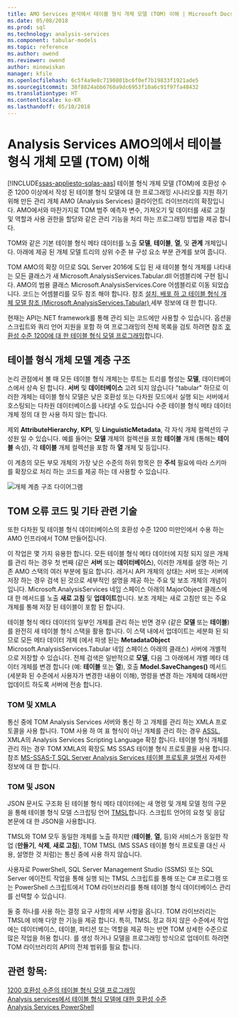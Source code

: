 ```yaml
---
title: AMO Services 분석에서 테이블 형식 개체 모델 (TOM) 이해 | Microsoft Docs
ms.date: 05/08/2018
ms.prod: sql
ms.technology: analysis-services
ms.component: tabular-models
ms.topic: reference
ms.author: owend
ms.reviewer: owend
author: minewiskan
manager: kfile
ms.openlocfilehash: 6c5f4a9e8c7190801bc6f0ef7b19833f1921ade5
ms.sourcegitcommit: 38f8824abb6760a9dc6953f10a6c91f97fa48432
ms.translationtype: HT
ms.contentlocale: ko-KR
ms.lasthandoff: 05/10/2018
---
```

# <a name="understanding-tabular-object-model-tom-in-analysis-services-amo"></a>Analysis Services AMO의에서 테이블 형식 개체 모델 (TOM) 이해
[!INCLUDE[ssas-appliesto-sqlas-aas](../../includes/ssas-appliesto-sqlas-aas.md)]
  테이블 형식 개체 모델 (TOM)에 호환성 수준 1200 이상에서 작성 된 테이블 형식 모델에 대 한 프로그래밍 시나리오를 지원 하기 위해 만든 관리 개체 AMO (Analysis Services) 클라이언트 라이브러리의 확장입니다. AMO에서와 마찬가지로 TOM 범주 예측자 변수, 가져오기 및 데이터를 새로 고칠 및 역할과 사용 권한을 할당와 같은 관리 기능을 처리 하는 프로그래밍 방법을 제공 합니다.  
  
TOM와 같은 기본 테이블 형식 메타 데이터를 노출 **모델**, **테이블**, **열**, 및 **관계** 개체입니다.  아래에 제공 된 개체 모델 트리의 상위 수준 뷰 구성 요소 부분 관계를 보여 줍니다.  
  
 TOM AMO의 확장 이므로 SQL Server 2016에 도입 된 새 테이블 형식 개체를 나타내는 모든 클래스가 새 Microsoft.AnalysisServices.Tabular.dll 어셈블리에 구현 됩니다. AMO의 범용 클래스 Microsoft.AnalysisServices.Core 어셈블리로 이동 되었습니다. 코드는 어셈블리를 모두 참조 해야 합니다.
참조 [설치, 배포 하 고 테이블 형식 개체 모델 참조 &#40;Microsoft.AnalysisServices.Tabular&#41; ](../../analysis-services/tabular-model-programming-compatibility-level-1200/install-distribute-and-reference-the-tabular-object-model.md) 세부 정보에 대 한 합니다.  
  
 현재는 API는.NET framework를 통해 관리 되는 코드에만 사용할 수 있습니다. 옵션을 스크립트와 쿼리 언어 지원을 포함 하 여 프로그래밍의 전체 목록을 검토 하려면 참조 [호환성 수준 1200에 대 한 테이블 형식 모델 프로그래밍](../../analysis-services/tabular-model-programming-compatibility-level-1200/tabular-model-programming-for-compatibility-level-1200.md)합니다.  
  
## <a name="tabular-object-model-hierarchy"></a>테이블 형식 개체 모델 계층 구조  
 논리 관점에서 볼 때 모든 테이블 형식 개체는는 루트는 트리를 형성는 **모델**, 데이터베이스에서 상속 된 합니다. **서버** 및 **데이터베이스** 고려 되지 않습니다 "tabular" 하므로 이러한 개체는 테이블 형식 모델은 낮은 호환성 또는 다차원 모드에서 실행 되는 서버에서 호스팅되는 다차원 데이터베이스를 나타낼 수도 있습니다 수준 테이블 형식 메타 데이터 개체 정의 대 한 사용 하지 않는 합니다. 
  
 제외 **AttributeHierarchy**, **KPI**, 및 **LinguisticMetadata**, 각 자식 개체 컬렉션의 구성원 일 수 있습니다. 예를 들어는 **모델** 개체의 컬렉션을 포함 **테이블** 개체 (통해는 **테이블** 속성), 각 **테이블** 개체 컬렉션을 포함 하 **열** 개체 및 등입니다.  
  
 이 계층의 모든 부모 개체의 가장 낮은 수준의 하위 항목은 한 **주석** 필요에 따라 스키마를 확장으로 처리 하는 코드를 제공 하는 데 사용할 수 있습니다.  
  
 ![개체 계층 구조 다이어그램](../../analysis-services/tabular-model-programming-compatibility-level-1200/media/ssastomobjectmodeldiagram.png "개체 계층 구조 다이어그램")  
  
## <a name="tom-and-other-related-technologies"></a>TOM 오류 코드 및 기타 관련 기술

또한 다차원 및 테이블 형식 데이터베이스의 호환성 수준 1200 미만인에서 수용 하는 AMO 인프라에서 TOM 만들어집니다.

이 작업은 몇 가지 유용한 합니다.
모든 테이블 형식 메타 데이터에 지정 되지 않은 개체를 관리 하는 경우 첫 번째 (같은 **서버** 또는 **데이터베이스**), 이러한 개체를 설명 하는 기존 AMO 스택의 여러 부분에 필요 합니다. 레거시 API 개체의 상태는 서버 또는 서버에 저장 하는 경우 검색 된 것으로 세부적인 설명을 제공 하는 주요 및 보조 개체의 개념이입니다. Microsoft.AnalysisServices 네임 스페이스 아래의 MajorObject 클래스에 대 한 메서드를 노출 **새로 고침** 및 **업데이트**합니다. 보조 개체는 새로 고침만 또는 주요 개체를 통해 저장 된 테이블이 포함 된 합니다.

테이블 형식 메타 데이터의 일부인 개체를 관리 하는 반면 경우 (같은 **모델** 또는 **테이블**)를 완전히 새 테이블 형식 스택을 활용 합니다. 이 스택 내에서 업데이트는 세분화 된 되므로 모든 메타 데이터 개체 (에서 파생 된는 **MetadataObject** Microsoft.AnalysisServices.Tabular 네임 스페이스 아래의 클래스) 서버에 개별적으로 저장할 수 있습니다. 전체 검색은 일반적으로 **모델**, 다음 그 아래에서 개별 메타 데이터 개체를 변경 합니다 (예: **테이블** 또는 **열**), 호출  **Model.SaveChanges()** 메서드 (세분화 된 수준에서 사용자가 변경한 내용이 이해), 명령을 변경 하는 개체에 대해서만 업데이트 하도록 서버에 전송 합니다.

### <a name="tom-and-xmla"></a>TOM 및 XMLA

통신 중에 TOM Analysis Services 서버와 통신 하 고 개체를 관리 하는 XMLA 프로토콜을 사용 합니다. TOM 사용 하 여 표 형식이 아닌 개체를 관리 하는 경우 [ASSL](../scripting/analysis-services-scripting-language-assl-for-xmla.md), XMLA의 Analysis Services Scripting Language 확장 합니다. 테이블 형식 개체를 관리 하는 경우 TOM XMLA의 확장도 MS SSAS 테이블 형식 프로토콜을 사용 합니다. 참조 [MS-SSAS-T SQL Server Analysis Services 테이블 프로토콜 설명서](https://msdn.microsoft.com/library/mt719260.aspx) 자세한 정보에 대 한 합니다.

### <a name="tom-and-json"></a>TOM 및 JSON

JSON 문서도 구조화 된 테이블 형식 메타 데이터에는 새 명령 및 개체 모델 정의 구문을 통해 테이블 형식 모델 스크립팅 언어 [TMSL](../tabular-model-scripting-language-tmsl-reference.md)합니다. 스크립트 언어의 요청 및 응답 본문에 대 한 JSON을 사용합니다.

TMSL와 TOM 모두 동일한 개체를 노출 하지만 (**테이블**, **열**, 등)와 서비스가 동일한 작업 (**만들기**, **삭제**,  **새로 고침**), TOM TMSL (MS SSAS 테이블 형식 프로토콜 대신 사용, 설명한 것 처럼)는 통신 중에 사용 하지 않습니다.

사용자로 PowerShell, SQL Server Management Studio (SSMS) 또는 SQL Server 에이전트 작업을 통해 실행 되는 TMSL 스크립트를 통해 또는 C# 프로그램 또는 PowerShell 스크립트에서 TOM 라이브러리를 통해 테이블 형식 데이터베이스 관리를 선택할 수 있습니다.

둘 중 하나를 사용 하는 결정 요구 사항의 세부 사항을 옵니다. TOM 라이브러리는 TMSL에 비해 다양 한 기능을 제공 합니다. 특히, TMSL 정교 하지 않은 수준에서 작업에는 데이터베이스, 테이블, 파티션 또는 역할을 제공 하는 반면 TOM 상세한 수준으로 많은 작업을 허용 합니다. 를 생성 하거나 모델을 프로그래밍 방식으로 업데이트 하려면 TOM 라이브러리의 API의 전체 범위를 필요 합니다.
  
## <a name="see-also"></a>관련 항목:  
 [1200 호환성 수준의 테이블 형식 모델 프로그래밍](../../analysis-services/tabular-model-programming-compatibility-level-1200/tabular-model-programming-for-compatibility-level-1200.md)   
 [Analysis services에서 테이블 형식 모델에 대한 호환성 수준](../../analysis-services/tabular-models/compatibility-level-for-tabular-models-in-analysis-services.md)  
[Analysis Services PowerShell](../../analysis-services/powershell/analysis-services-powershell-reference.md)
  
